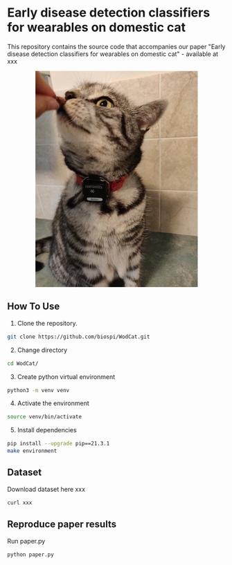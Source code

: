 # Early disease detection classifiers for wearables on domestic cat
This repository contains the source code that accompanies our paper "Early disease detection classifiers for wearables on domestic cat" - available at xxx

<div style="text-align:center">
  <img src="study_cat.jpg" alt="One of the cats that took part in the study." title="One of the cats that took part in the study." />
</div>

## How To Use

1) Clone the repository.
```bash
git clone https://github.com/biospi/WodCat.git
```
2) Change directory
```bash
cd WodCat/
```
3) Create python virtual environment 
```bash
python3 -m venv venv
```
4) Activate the environment
```bash
source venv/bin/activate
```
5) Install dependencies 
```bash
pip install --upgrade pip==21.3.1
make environment
```

## Dataset
Download dataset here xxx 
```bash
curl xxx
```

## Reproduce paper results
Run paper.py
```bash
python paper.py
```
